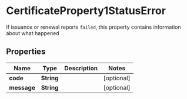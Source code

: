 

# CertificateProperty1StatusError

If issuance or renewal reports `failed`, this property contains information about what happened

## Properties

| Name | Type | Description | Notes |
|------------ | ------------- | ------------- | -------------|
|**code** | **String** |  |  [optional] |
|**message** | **String** |  |  [optional] |



